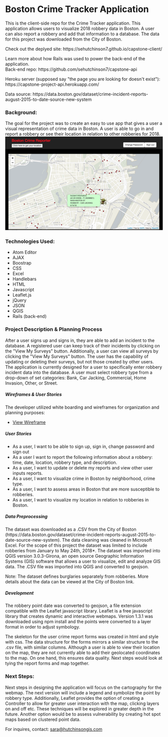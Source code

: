 <h1><b>Boston Crime Tracker Application</b></h1>
<p> This is the client-side repo for the Crime Tracker application. This application allows users  to visualize 2018 robbery data in Boston. A user can also report a robbery and add that information to a database. The data for this project was downloaded from the City of Boston.
<p>Check out the deplyed site: https://sehutchinson7.github.io/capstone-client/
</p>
<p>Learn more about how Rails was used to power the back-end of the application.<br>
Back-end repo:
https://github.com/sehutchinson7/capstone-api
<p>Heroku server (supposed say "the page you are looking for doesn't exist"): https://capstone-project-api.herokuapp.com/</p>
<p>Data source: https://data.boston.gov/dataset/crime-incident-reports-august-2015-to-date-source-new-system
</p>
<h3> Background: </h3>
  <p>The goal for the project was to create an easy to use app that gives a user a visual representation of crime data in Boston. A user is able to go in and report a robbery or see their location in relation to other robberies for 2018.
  <img src="Homepage_Screenshot.png" alt="Crime_tracker_picture">
<h3> Technologies Used: </h3>
<ul>
  <li>Atom Editor</li>
  <li>AJAX</li>
  <li>Boostrap</li>
  <li>CSS</li>
  <li>Excel</li>
  <li>Handlebars</li>
  <li>HTML</li>
  <li>Javascript</li>
  <li>Leaflet.js</li>
  <li>jQuery</li>
  <li>JSON</li>
  <li>QGIS</li>
  <li>Rails (back-end)</li>
</ul>
<h3> Project Description & Planning Process </h3>
<p> After a user signs up and signs in, they are able to add an incident to the database. A registered user can keep track of their incidents by clicking on the "View My Surveys" button. Additionally, a user can view all surveys by clicking the "View My Surveys" button. The user has the capability of updating or deleting their surveys, but not those created by other users.  The application is currently designed for a user to specifically enter robbery incident data into the database. A user must select robbery type from a drop-down of set categories: Bank, Car Jacking, Commercial, Home Invasion, Other, or Street.
</p>
<h5> Wireframes & User Stories</h5>
<p> The developer utilized white boarding and wireframes for organization and planning purposes:
<ul>
  <li><a href="https://imgur.com/lAbB90k">View Wireframe </a></li>
</ul>
<h5>User Stories</h5>
<ul>
  <li>As a user, I want to be able to sign up, sign in, change password and sign out</li>
  <li>As a user I want to report the following information about a robbery: time, date, location, robbery type, and description.</li>
  <li>As a user, I want to update or delete my reports and view other user inputs reports.</li>
  <li>As a user, I want to visualize crime in Boston by neighborhood, crime type.</li>
  <li>As a user, I want to assess areas in Boston that are more susceptible to robberies.</li>
  <li>As a user, I want to visualize my location in relation to robberies in Boston.</li>
</ul>
<h5>Data Preprocessing </h5>
<p>The dataset was downloaded as a .CSV from the City of Boston (https://data.boston.gov/dataset/crime-incident-reports-august-2015-to-date-source-new-system). The data cleaning was cleaned in Microsoft Excel. For the scope of this project the dataset was limited to include robberies from January to May 24th, 2018*. The dataset was imported into QGIS version 3.0.3-Girona, an open source Geographic Information Systems (GIS) software that allows a user to visualize, edit and analyze GIS data. The .CSV file was imported into QGIS and converted to geojson.</p>

<p>Note: The dataset defines burglaries separately from robberies. More details about the data can be viewed at the City of Boston link.</p>
<h5>Development</h5>
The robbery point date was converted to geojson, a file extension compatible with the Leaflet javascript library. Leaflet is a free javascript library that creates dynamic and interactive webmaps. Version 1.3.1 was downloaded using npm install and the points were converted to a layer format in order to adjust symbology.

The skeleton for the user crime report forms was created in html and style with css. The data structure for the forms mirrors a similar structure to the .csv file, with similar columns. Although a user is able to view their location on the map, they are not currently able to add their geolocated coordinates to the map. On one hand, this ensures data quality. Next steps would look at tying the report forms and map together.
<h3> Next Steps: </h3>
<p>Next steps in designing the application will focus on the cartography for the webmap. The next version will include a legend and symbolize the point by robbery type.  Additionally, Leaflet provides the option of creating a Controller to allow for greater user interaction with the map, clicking layers on and off etc. These techniques will be explored in greater depth in the future. Another option would be to assess vulnerability by creating hot spot maps based on clustered point data.

For inquires, contact: sara@hutchinsongis.com
</ul>

